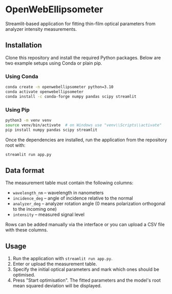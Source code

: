 # OpenWebEllipsometer

Streamlit-based application for fitting thin-film optical parameters from analyzer intensity measurements.

## Installation

Clone this repository and install the required Python packages. Below are two example setups using Conda or plain pip.

### Using Conda

```bash
conda create -n openwebellipsometer python=3.10
conda activate openwebellipsometer
conda install -c conda-forge numpy pandas scipy streamlit
```

### Using Pip

```bash
python3 -m venv venv
source venv/bin/activate  # on Windows use "venv\\Scripts\\activate"
pip install numpy pandas scipy streamlit
```

Once the dependencies are installed, run the application from the repository root with:

```bash
streamlit run app.py
```

## Data format

The measurement table must contain the following columns:

- `wavelength_nm` – wavelength in nanometers
- `incidence_deg` – angle of incidence relative to the normal
- `analyzer_deg` – analyzer rotation angle (0 means polarization orthogonal to the incoming one)
- `intensity` – measured signal level

Rows can be added manually via the interface or you can upload a CSV file with these columns.

## Usage

1. Run the application with `streamlit run app.py`.
2. Enter or upload the measurement table.
3. Specify the initial optical parameters and mark which ones should be optimised.
4. Press "Start optimisation". The fitted parameters and the model's root mean squared deviation will be displayed.
